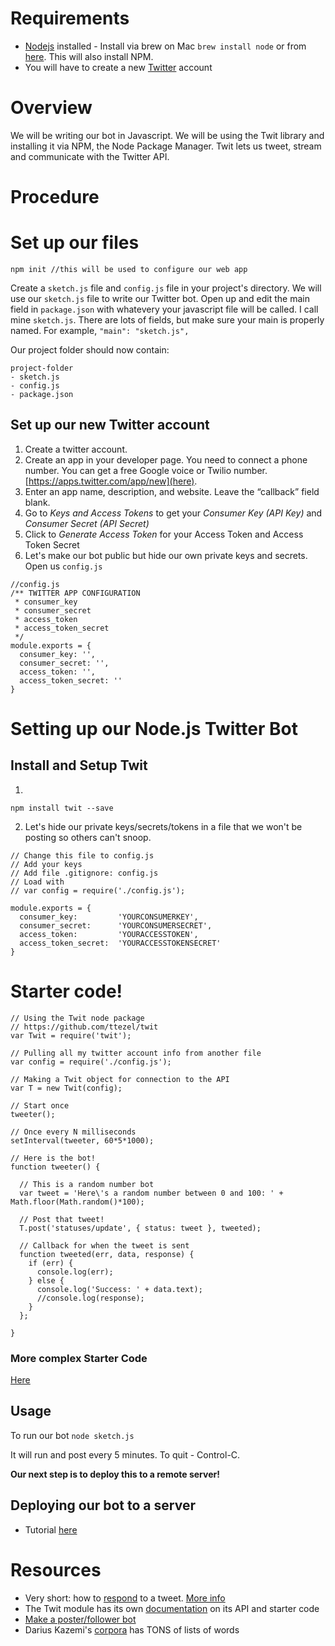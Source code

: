 # Requirements

* [Nodejs](http://nodejs.org) installed - Install via brew  on Mac ```brew install node``` or from [here](http://nodejs.org). This will also install NPM.
* You will have to create a new [Twitter](http://twitter.com) account

# Overview

We will be writing our bot in Javascript. We will be using the Twit library and installing it via NPM, the Node Package Manager. Twit lets us tweet, stream and communicate with the Twitter API.

# Procedure

# Set up our files

```
npm init //this will be used to configure our web app 
```

Create a ```sketch.js``` file and ```config.js``` file in your project's directory. We will use our ```sketch.js``` file to write our Twitter bot. Open up and edit the main field in ```package.json``` with whatevery your javascript file will be called. I call mine ```sketch.js```. There are lots of fields, but make sure your main is properly named. For example, ```"main": "sketch.js",```

Our project folder should now contain:

```
project-folder
- sketch.js
- config.js
- package.json
```

## Set up our new Twitter account

1. Create a twitter account.
2. Create an app in your developer page. You need to connect a phone number. You can get a free Google voice or Twilio number. [https://apps.twitter.com/app/new](here).
3. Enter an app name, description, and website. Leave the “callback” field blank.
4. Go to *Keys and Access Tokens* to get your *Consumer Key (API Key)* and *Consumer Secret (API Secret)*
5. Click to *Generate Access Token* for your Access Token and Access Token Secret
6. Let's make our bot public but hide our own private keys and secrets. Open us ```config.js```

```
//config.js
/** TWITTER APP CONFIGURATION
 * consumer_key
 * consumer_secret
 * access_token
 * access_token_secret
 */
module.exports = {
  consumer_key: '',  
  consumer_secret: '',
  access_token: '',  
  access_token_secret: ''
}
```

# Setting up our Node.js Twitter Bot

## Install and Setup Twit

1.

```
npm install twit --save
```

2. Let's hide our private keys/secrets/tokens in a file that we won't be posting so others can't snoop.

```
// Change this file to config.js
// Add your keys
// Add file .gitignore: config.js
// Load with 
// var config = require('./config.js');

module.exports = {
  consumer_key:         'YOURCONSUMERKEY',
  consumer_secret:      'YOURCONSUMERSECRET',
  access_token:         'YOURACCESSTOKEN',
  access_token_secret:  'YOURACCESSTOKENSECRET'
}
```


# Starter code!

```
// Using the Twit node package
// https://github.com/ttezel/twit
var Twit = require('twit');

// Pulling all my twitter account info from another file
var config = require('./config.js');

// Making a Twit object for connection to the API
var T = new Twit(config);

// Start once
tweeter();

// Once every N milliseconds
setInterval(tweeter, 60*5*1000);

// Here is the bot!
function tweeter() {

  // This is a random number bot
  var tweet = 'Here\'s a random number between 0 and 100: ' + Math.floor(Math.random()*100);

  // Post that tweet!
  T.post('statuses/update', { status: tweet }, tweeted);

  // Callback for when the tweet is sent
  function tweeted(err, data, response) {
    if (err) {
      console.log(err);
    } else {
      console.log('Success: ' + data.text);
      //console.log(response);
    }
  };

}
```

### More complex Starter Code
[Here](https://github.com/lee2sman/intermediate-programming/blob/master/classes/week7_code/1basicbot/sketch.js)

## Usage

To run our bot ```node sketch.js```

It will run and post every 5 minutes. To quit - Control-C.

**Our next step is to deploy this to a remote server!**

## Deploying our bot to a server

* Tutorial [here](http://shiffman.net/a2z/bot-ec2/)

# Resources
* Very short: how to [respond](https://github.com/desmondmorris/node-twitter/issues/224) to a tweet. [More info](https://stackoverflow.com/questions/44669859/replying-to-a-tweet-using-twit-and-node-js)
* The Twit module has its own [documentation](https://www.npmjs.com/package/twit) on its API and starter code
* [Make a poster/follower bot](https://towardsdatascience.com/making-a-replier-and-follow-bot-for-twitter-using-node-js-23e0ba8e4e4f)
* Darius Kazemi's [corpora](https://github.com/dariusk/corpora/) has TONS of lists of words
